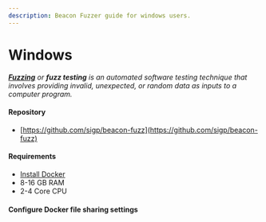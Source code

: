 ```yaml
---
description: Beacon Fuzzer guide for windows users.
---
```


# Windows

[_**Fuzzing**_](https://en.wikipedia.org/wiki/Fuzzing) _or **fuzz testing** is an automated software testing technique that involves providing invalid, unexpected, or random data as inputs to a computer program._

#### Repository

* [https://github.com/sigp/beacon-fuzz](https://github.com/sigp/beacon-fuzz)

#### Requirements

* [Install Docker](https://docs.docker.com/docker-for-mac/install/)
* 8-16 GB RAM 
* 2-4 Core CPU

#### Configure Docker file sharing settings

